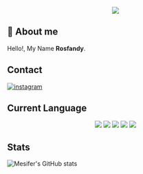<p align="center">
   <img src="https://64.media.tumblr.com/5cb4d57cd68b34bcacf5cc3173ec60d2/31457f910df141ee-70/s540x810/e2d12e5a1ee94b8afa27f43913c9b70ffe898c89.gif"/>
</p>

## 👒 About me

Hello!, My Name **Rosfandy**. 

## Contact

[![instagram](https://img.shields.io/badge/Instagram-E4405F?style=for-the-badge&logo=instagram&logoColor=white)](https://www.instagram.com/rosfandy_)

## Current Language

<p align="center">
    <img src="https://img.icons8.com/stickers/50/000000/python.png"/>
    <img src="https://img.icons8.com/color/50/000000/c-plus-plus-logo.png"/>
    <img src="https://img.icons8.com/color/50/000000/c-programming.png"/>
    <img src="https://img.icons8.com/color/50/00000/javascript--v2.png"/>
    <img src="https://img.icons8.com/dusk/50/php-logo.png"/>
</p>

## Stats
![Mesifer's GitHub stats](https://github-readme-stats.vercel.app/api?username=mesifer&show_icons=true&theme=algolia)


